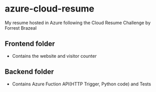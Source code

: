 # azure-cloud-resume
My resume hosted in Azure following the Cloud Resume Challenge by Forrest Brazeal

  ## Frontend folder 
  - Contains the website and visitor counter
  ## Backend folder
  - Contains Azure Fuction API(HTTP Trigger, Python code) and Tests